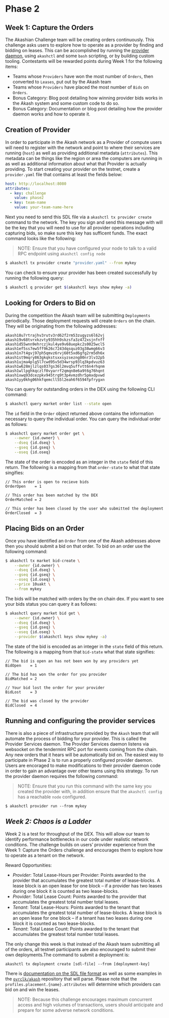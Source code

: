 # Phase 2

## **Week 1: Capture the Orders**

The Akashian Challenge team will be creating orders continuously. This challenge asks users to explore how to operate as a provider by finding and bidding on leases. This can be accomplished by running the [provider daemon](https://github.com/ovrclk/akash/tree/master/provider), using `akashctl` and some `bash` scripting, or by building custom tooling. Contestants will be rewarded points during Week 1 for the following items:

* Teams whose `Providers` have won the most number of `Orders`, then converted to `Leases`, put out by the Akash team
* Teams whose `Providers` have placed the most number of `Bids` on `Orders`.
* Bonus Category: Blog post detailing how winning provider bids works in the Akash system and some custom code to do so.
* Bonus Category: Documentation or blog post detailing how the provider daemon works and how to operate it.

## Creation of Provider

In order to participate in the Akash network as a Provider of compute users will need to register with the network and point to where their services are running \(`host`\) as well as providing additional metadata \(`attributes`\). This metadata can be things like the region or area the computers are running in as well as additional information about what that Provider is actually providing. To start creating your provider on the testnet, create a `provider.yaml` file that contains at least the fields below:

```yaml
host: http://localhost:8080
attributes:
  - key: challenge
    value: phase2
  - key: team-name
    value: your-team-name-here
```

Next you need to send this SDL file via a `akashctl tx provider create` command to the network. The key you sign and send this message with will be the key that you will need to use for all provider operations including capturing bids, so make sure this key has sufficent funds. The exact command looks like the following:

> NOTE: Ensure that you have configured your node to talk to a valid RPC endpoint using `akashctl config node`

```bash
$ akashctl tx provider create "provider.yaml" --from mykey
```

You can check to ensure your provider has been created successfully by running the following query:

```bash
$ akashctl q provider get $(akashctl keys show mykey -a)
```

## Looking for Orders to Bid on

During the competition the Akash team will be submitting `Deployments` periodically. Those deployment requests will create `Orders` on the chain. They will be originating from the following addresses:

```text
akash18u7rtrajhv3rutv3rd62f2rm53zugyzs6l62vj
akash19v68tvrxkzvty935hh9skzsfa3z472xsjnfnff
akash1d55wnn9ehrczjkul4ye9v68uepkc2s0025wcl5
akash1ef5ss7ew5ff9k26c7243dqsquz03g38wmg66v3
akash1n7t4gvj97ph5qmvz6rvj60t5xd6gfg2rm5dh6x
akash1st9mqry863gkqkstsxxsyzsezng00nr3lv32p5
akash1ujma4plg5l7cwd95v5d34wrsp93lq3kpdvuz63
akash1w628mjlzlqs037gs36l2mvq5uffvtt6n4rhqnm
akash1wllpghkqczlf0vyarrf2qmqn8e6a9t6g76hqnt
akash1xwq93dcezpkv945trg9t3p4vmzdhr5pmxdpvwd
akash1yy0khg06hkfqemcll55l2eah6f6594fpfrygxn
```

You can query for outstanding orders in the DEX using the following CLI command:

```bash
$ akashctl query market order list --state open
```

The `id` field in the `Order` object returned above contains the information necessary to query the individual order. You can query the individual order as follows:

```bash
$ akashctl query market order get \
    --owner {id.owner} \
    --dseq {id.dseq} \
    --gseq {id.gseq} \
    --oseq {id.oseq}
```

The state of the order is encoded as an integer in the `state` field of this return. The following is a mapping from that `order-state` to what that state singifies:

```text
// This order is open to recieve bids
OrderOpen    = 1

// This order has been matched by the DEX
OrderMatched = 2

// This order has been closed by the user who submitted the deployment
OrderClosed  = 3
```

## Placing Bids on an Order

Once you have identified an `Order` from one of the Akash addresses above then you should submit a bid on that order. To bid on an order use the following command:

```bash
$ akashctl tx market bid-create \
    --owner {id.owner} \
    --dseq {id.dseq} \
    --gseq {id.gseq} \
    --oseq {id.oseq} \
    --price 10uakt \
    --from mykey
```

The bids will be matched with orders by the on chain dex. If you want to see your bids status you can query it as follows:

```bash
$ akashctl query market bid get \
    --owner {id.owner} \
    --dseq {id.dseq} \
    --gseq {id.gseq} \
    --oseq {id.oseq} \
    --provider $(akashctl keys show mykey -a)
```

The state of the bid is encoded as an integer in the `state` field of this return. The following is a mapping from that `bid-state` what that state signifies:

```text
// The bid is open an has not been won by any providers yet
BidOpen    = 1

// The bid has won the order for you provider
BidMatched = 2 

// Your bid lost the order for your provider
BidLost    = 3

// The bid was closed by the provider
BidClosed  = 4
```

## Running and configuring the provider services

There is also a piece of infrastructure provided by the `Akash` team that will automate the process of bidding for your provider. This is called the Provider Services daemon. The Provider Services daemon listens via websocket on the tendermint RPC port for events coming from the chain. Any new orders that it hears will be automatically bid on. The easiest way to participate in Phase 2 is to run a properly configured provider daemon. Users are encoraged to make modifications to their provider daemon code in order to gain an advantage over other teams using this strategy. To run the provider daemon requires the following command:

> NOTE: Ensure that you run this command with the same key you created the provider with, in addition ensure that the `akashctl config` has a reachable `node` configured.

```text
$ akashctl provider run --from mykey
```

## _Week 2: Chaos is a Ladder_

Week 2 is a test for throughput of the DEX. This will allow our team to identify performance bottlenecks in our code under realistic network conditions. The challenge builds on users’ provider experience from the Week 1: Capture the Orders challenge and encourages them to explore how to operate as a tenant on the network.

Reward Opportunities:

* _Provider_: Total Lease-Hours per Provider: Points awarded to the provider that accumulates the greatest total number of lease-blocks. A lease block is an open lease for one block – if a provider has two leases during one block it is counted as two lease-blocks.
* _Provider_: Total Lease Count: Points awarded to the provider that accumulates the greatest total number total leases.
* _Tenant_: Total Lease-Hours: Points awarded to the tenant that accumulates the greatest total number of lease-blocks. A lease block is an open lease for one block – if a tenant has two leases during one block it is counted as two lease-blocks.
* _Tenant_: Total Lease Count: Points awarded to the tenant that accumulates the greatest total number total leases.

The only change this week is that instead of the Akash team submitting all of the orders, all testnet participants are also encouraged to submit their own deployments.The command to submit a deployment is:

```text
akashctl tx deployment create [sdl-file] --from [deployment-key]
```

There is [documentation on the SDL file format](../../usage/sdl.md) as well as some examples in the [`ovrclk/akash`](https://github.com/ovrclk/akash/blob/master/_docs/examples/provider/deployment.yaml) repository that will parse. Please note that the `profiles.placement.{name}.attributes` will determine which providers can bid on and win the leases.

> NOTE: Because this challenge encourages maximum concurrent access and high volumes of transactions, users should anticipate and prepare for some adverse network conditions.

